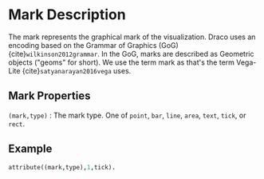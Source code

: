 # Mark Description

The mark represents the graphical mark of the visualization. Draco uses an encoding based on the Grammar of Graphics (GoG) {cite}`wilkinson2012grammar`. In the GoG, marks are described as Geometric objects ("geoms" for short). We use the term mark as that's the term Vega-Lite {cite}`satyanarayan2016vega` uses.

## Mark Properties

`(mark,type)`
: The mark type. One of `point`, `bar`, `line`, `area`, `text`, `tick`, or `rect`.

## Example

```prolog
attribute((mark,type),1,tick).
```
